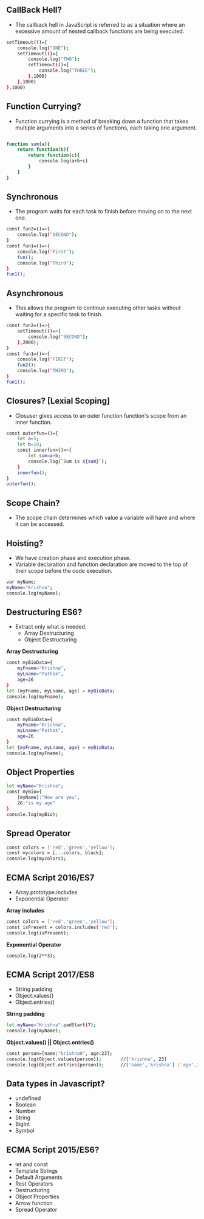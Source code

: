 ## CallBack Hell?
- The callback hell in JavaScript is referred to as a situation where an excessive amount of nested callback functions are being executed.

```bash
setTimeout(()={
	console.log("ONE");
	setTimeout(()={
		console.log("TWO");
		setTimeout(()={
			console.log("THREE");
		},1000)
	},1000)
},1000)
```

## Function Currying?
- Function currying is a method of breaking down a function that takes multiple arguments into a series of functions, each taking one argument. 
```bash

function sum(a){
	return function(b){
		return function(c){
			console.log(a+b+c)
		}
	}
}
```

## Synchronous
- The program waits for each task to finish before moving on to the next one.

```bash
const fun2=()=>{
	console.log("SECOND");
}
const fun1=()=>{
	console.log("First");
	fun();
	console.log("Third");
}
fun1();
```

## Asynchronous
- This allows the program to continue executing other tasks without waiting for a specific task to finish.

```bash
const fun2=()=>{
	setTimeout(()=>{
		console.log("SECOND");
	},2000);
}
const fun1=()=>{
	console.log("FIRST");
	fun2();
	console.log("THIRD");
}
fun1();
```

## Closures? [Lexial Scoping]
- Closuser gives access to an outer function function's scope from an inner function.

```bash
const outerfun=()={
	let a=5;
	let b=10;
	const innerfun=()=>{
		let sum=a+b;
		console.log(`Sum is ${sum}`);
	}
	innerfun();
}
outerfun();
```

## Scope Chain?
- The scope chain determines which value a variable will have and where it can be accessed. 

## Hoisting?
- We have creation phase and execution phase.
- Variable declaration and function declaration are moved to the top of their scope before the code execution.

```bash
var myName;
myName="Krishna";
console.log(myName);
```

## Destructuring ES6?
- Extract only what is needed.
  - Array Destructuring 
  - Object Destructuring 

**Array Destructuring**
```bash
const myBioData={
	myFname="Krishna",
	myLname="Pathak",
	age=26
}
let [myFname, myLname, age] = myBioData;
console.log(myFname);
```

**Object Destructuring**
```bash
const myBioData={
	myFname="Krishna",
	myLname="Pathak",
	age=26
}
let {myFname, myLname, age} = myBioData;
console.log(myFname);
```

## Object Properties
```bash
let myName="Krishna";
const myBio={
	[myName]:"How are you",
	26:"is my age"
}
console.log(myBio);
```

## Spread Operator
```bash
const colors = ['red','green','yellow'];
const mycolors = [...colors, black];
console.log(mycolors);
```

## ECMA Script 2016/ES7
- Array.prototype.includes
- Exponential Operator

**Array includes**
```bash
const colors = ['red','green','yellow'];
const isPresent = colors.includes('red');
console.log(isPresent);
```

**Exponential Operator**
```bash
console.log(2**3);
```

## ECMA Script 2017/ES8
- String padding
- Object.values()
- Object.entries()

**String padding**
```bash
let myName="Krishna".padStart(7);
console.log(myName);
```

**Object.values() || Object.entries()**
```bash
const person=[name:"krishna0", age:23];
console.log(Object.values(person));       //['krishna', 23]
console.log(Object.entries(person));      //['name','krishna'] ['age',23]
```

## Data types in Javascript?
- undefined
- Boolean
- Number
- String 
- BigInt
- Symbol


## ECMA Script 2015/ES6?
- let and const
- Template Strings
- Default Arguments
- Rest Operators
- Destructuring
- Object Properties
- Arrow function
- Spread Operator





















